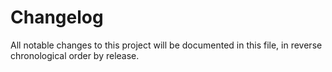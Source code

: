 # Changelog

All notable changes to this project will be documented in this file, in reverse chronological order by release.

